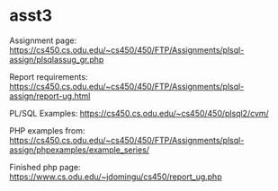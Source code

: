 # asst3
Assignment page: https://cs450.cs.odu.edu/~cs450/450/FTP/Assignments/plsql-assign/plsqlassug_gr.php

Report requirements: https://cs450.cs.odu.edu/~cs450/450/FTP/Assignments/plsql-assign/report-ug.html

PL/SQL Examples: https://cs450.cs.odu.edu/~cs450/450/plsql2/cvm/

PHP examples from: https://cs450.cs.odu.edu/~cs450/450/FTP/Assignments/plsql-assign/phpexamples/example_series/

Finished php page: https://www.cs.odu.edu/~jdomingu/cs450/report_ug.php


